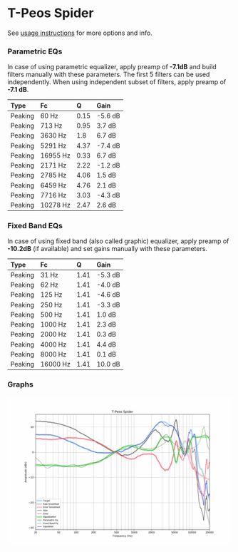 # T-Peos Spider
See [usage instructions](https://github.com/jaakkopasanen/AutoEq#usage) for more options and info.

### Parametric EQs
In case of using parametric equalizer, apply preamp of **-7.1dB** and build filters manually
with these parameters. The first 5 filters can be used independently.
When using independent subset of filters, apply preamp of **-7.1 dB**.

| Type    | Fc       |    Q | Gain    |
|:--------|:---------|:-----|:--------|
| Peaking | 60 Hz    | 0.15 | -5.6 dB |
| Peaking | 713 Hz   | 0.95 | 3.7 dB  |
| Peaking | 3630 Hz  | 1.8  | 6.7 dB  |
| Peaking | 5291 Hz  | 4.37 | -7.4 dB |
| Peaking | 16955 Hz | 0.33 | 6.7 dB  |
| Peaking | 2171 Hz  | 2.22 | -1.2 dB |
| Peaking | 2785 Hz  | 4.06 | 1.5 dB  |
| Peaking | 6459 Hz  | 4.76 | 2.1 dB  |
| Peaking | 7716 Hz  | 3.03 | -4.3 dB |
| Peaking | 10278 Hz | 2.47 | 2.6 dB  |

### Fixed Band EQs
In case of using fixed band (also called graphic) equalizer, apply preamp of **-10.2dB**
(if available) and set gains manually with these parameters.

| Type    | Fc       |    Q | Gain    |
|:--------|:---------|:-----|:--------|
| Peaking | 31 Hz    | 1.41 | -5.3 dB |
| Peaking | 62 Hz    | 1.41 | -4.0 dB |
| Peaking | 125 Hz   | 1.41 | -4.6 dB |
| Peaking | 250 Hz   | 1.41 | -3.3 dB |
| Peaking | 500 Hz   | 1.41 | 1.0 dB  |
| Peaking | 1000 Hz  | 1.41 | 2.3 dB  |
| Peaking | 2000 Hz  | 1.41 | 0.3 dB  |
| Peaking | 4000 Hz  | 1.41 | 4.4 dB  |
| Peaking | 8000 Hz  | 1.41 | 0.1 dB  |
| Peaking | 16000 Hz | 1.41 | 10.0 dB |

### Graphs
![](./T-Peos%20Spider.png)